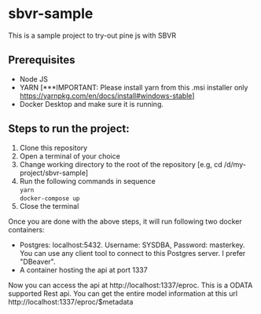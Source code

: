 # sbvr-sample
This is a sample project to try-out pine js with SBVR

## Prerequisites
- Node JS
- YARN [***IMPORTANT: Please install yarn from this .msi installer only https://yarnpkg.com/en/docs/install#windows-stable]
- Docker Desktop and make sure it is running.

## Steps to run the project:
1. Clone this repository
2. Open a terminal of your choice
3. Change working directory to the root of the repository [e.g, cd /d/my-project/sbvr-sample]
4. Run the following commands in sequence<br/>
     `yarn`<br/>
     `docker-compose up`
5. Close the terminal
     
Once you are done with the above steps, it will run following two docker containers:
- Postgres: localhost:5432. Username: SYSDBA, Password: masterkey. You can use any client tool to connect to this Postgres server.
  I prefer "DBeaver".
- A container hosting the api at port 1337

Now you can access the api at http://localhost:1337/eproc. This is a ODATA supported Rest api. You can get the entire model information at this url http://localhost:1337/eproc/$metadata
